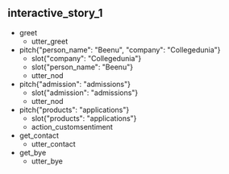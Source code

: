## interactive_story_1
* greet
    - utter_greet
* pitch{"person_name": "Beenu", "company": "Collegedunia"}
    - slot{"company": "Collegedunia"}
    - slot{"person_name": "Beenu"}
    - utter_nod
* pitch{"admission": "admissions"}
    - slot{"admission": "admissions"}
    - utter_nod
* pitch{"products": "applications"}
    - slot{"products": "applications"}
    - action_customsentiment
* get_contact
    - utter_contact
* get_bye
    - utter_bye
